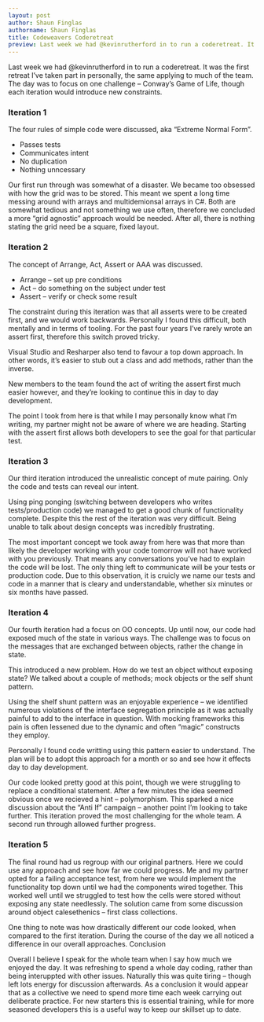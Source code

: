 ```yaml
---
layout: post
author: Shaun Finglas
authorname: Shaun Finglas
title: Codeweavers Coderetreat
preview: Last week we had @kevinrutherford in to run a coderetreat. It was the first retreat I’ve taken part in personally, the same applying to much of the team. The day was to focus on one challenge – Conway’s Game of Life, though each iteration would introduce new constraints. Iteration 1
---
```

Last week we had @kevinrutherford in to run a coderetreat. It was the first retreat I’ve taken part in personally, the same applying to much of the team. The day was to focus on one challenge – Conway’s Game of Life, though each iteration would introduce new constraints.

### Iteration 1

The four rules of simple code were discussed, aka “Extreme Normal Form”.

- Passes tests
- Communicates intent
- No duplication
- Nothing unncessary

Our first run through was somewhat of a disaster. We became too obsessed with how the grid was to be stored. This meant we spent a long time messing around with arrays and multidemionsal arrays in C#. Both are somewhat tedious and not something we use often, therefore we concluded a more “grid agnostic” approach would be needed. After all, there is nothing stating the grid need be a square, fixed layout.

### Iteration 2

The concept of Arrange, Act, Assert or AAA was discussed.

- Arrange – set up pre conditions
- Act – do something on the subject under test
- Assert – verify or check some result

The constraint during this iteration was that all asserts were to be created first, and we would work backwards. Personally I found this difficult, both mentally and in terms of tooling. For the past four years I’ve rarely wrote an assert first, therefore this switch proved tricky.

Visual Studio and Resharper also tend to favour a top down approach. In other words, it’s easier to stub out a class and add methods, rather than the inverse.

New members to the team found the act of writing the assert first much easier however, and they’re looking to continue this in day to day development.

The point I took from here is that while I may personally know what I’m writing, my partner might not be aware of where we are heading. Starting with the assert first allows both developers to see the goal for that particular test.

### Iteration 3

Our third iteration introduced the unrealistic concept of mute pairing. Only the code and tests can reveal our intent.

Using ping ponging (switching between developers who writes tests/production code) we managed to get a good chunk of functionality complete. Despite this the rest of the iteration was very difficult. Being unable to talk about design concepts was incredibly frustrating.

The most important concept we took away from here was that more than likely the developer working with your code tomorrow will not have worked with you previously. That means any conversations you’ve had to explain the code will be lost. The only thing left to communicate will be your tests or production code. Due to this observation, it is cruicly we name our tests and code in a manner that is cleary and understandable, whether six minutes or six months have passed.

### Iteration 4

Our fourth iteration had a focus on OO concepts. Up until now, our code had exposed much of the state in various ways. The challenge was to focus on the messages that are exchanged between objects, rather the change in state.

This introduced a new problem. How do we test an object without exposing state? We talked about a couple of methods; mock objects or the self shunt pattern.

Using the shelf shunt pattern was an enjoyable experience – we identified numerous violations of the interface segregation principle as it was actually painful to add to the interface in question. With mocking frameworks this pain is often lessened due to the dynamic and often “magic” constructs they employ.

Personally I found code writting using this pattern easier to understand. The plan will be to adopt this approach for a month or so and see how it effects day to day development.

Our code looked pretty good at this point, though we were struggling to replace a conditional statement. After a few minutes the idea seemed obvious once we recieved a hint – polymorphism. This sparked a nice discussion about the “Anti If” campaign – another point I’m looking to take further. This iteration proved the most challenging for the whole team. A second run through allowed further progress.

### Iteration 5

The final round had us regroup with our original partners. Here we could use any approach and see how far we could progress. Me and my partner opted for a failing acceptance test, from here we would implement the functionality top down until we had the components wired together. This worked well until we struggled to test how the cells were stored without exposing any state needlessly. The solution came from some discussion around object calesethenics – first class collections.

One thing to note was how drastically different our code looked, when compared to the first iteration. During the course of the day we all noticed a difference in our overall approaches.
Conclusion

Overall I believe I speak for the whole team when I say how much we enjoyed the day. It was refreshing to spend a whole day coding, rather than being interuppted with other issues. Naturally this was quite tiring – though left lots energy for discussion afterwards. As a conclusion it would appear that as a collective we need to spend more time each week carrying out deliberate practice. For new starters this is essential training, while for more seasoned developers this is a useful way to keep our skillset up to date.